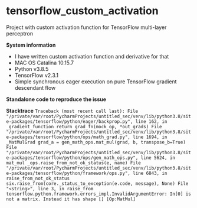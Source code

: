 # tensorflow_custom_activation
Project with custom activation function for TensorFlow multi-layer perceptron

**System information**
- I have written custom activation function and derivative for that
- MAC OS Catalina 10.15.7
- Python v3.8.5
- TensorFlow v2.3.1
- Simple synchronous eager execution on pure TensorFlow gradient descendant flow

**Standalone code to reproduce the issue**


**Stacktrace** 
`Traceback (most recent call last):
  File "/private/var/root/PycharmProjects/untitled_sec/venv/lib/python3.8/site-packages/tensorflow/python/eager/backprop.py", line 162, in _gradient_function
    return grad_fn(mock_op, *out_grads)
  File "/private/var/root/PycharmProjects/untitled_sec/venv/lib/python3.8/site-packages/tensorflow/python/ops/math_grad.py", line 1694, in _MatMulGrad
    grad_a = gen_math_ops.mat_mul(grad, b, transpose_b=True)
  File "/private/var/root/PycharmProjects/untitled_sec/venv/lib/python3.8/site-packages/tensorflow/python/ops/gen_math_ops.py", line 5624, in mat_mul
    _ops.raise_from_not_ok_status(e, name)
  File "/private/var/root/PycharmProjects/untitled_sec/venv/lib/python3.8/site-packages/tensorflow/python/framework/ops.py", line 6843, in raise_from_not_ok_status
    six.raise_from(core._status_to_exception(e.code, message), None)
  File "<string>", line 3, in raise_from
tensorflow.python.framework.errors_impl.InvalidArgumentError: In[0] is not a matrix. Instead it has shape [] [Op:MatMul]`
